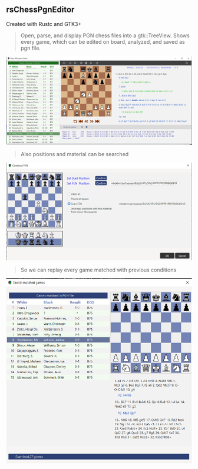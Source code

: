 ## rsChessPgnEditor

Created with Rustc and GTK3+

>Open, parse, and display PGN chess files into a gtk::TreeView. 
>Shows every game, which can be edited on board, analyzed, and saved as pgn file.

![title](snapshots/startscreen.png)

>Also positions and material can be searched

![title1](snapshots/fenscreen.png)

>So we can replay every game matched with previous conditions

![title2](snapshots/matchedscreen.png)
